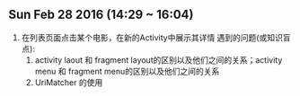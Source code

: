 ## Sun Feb 28 2016 (14:29 ~ 16:04)
 1. 在列表页面点击某个电影，在新的Activity中展示其详情
 	遇到的问题(或知识盲点):
 	1. activity laout 和 fragment layout的区别以及他们之间的关系；activity menu 和 fragment menu的区别以及他们之间的关系
 	2.  UriMatcher 的使用
